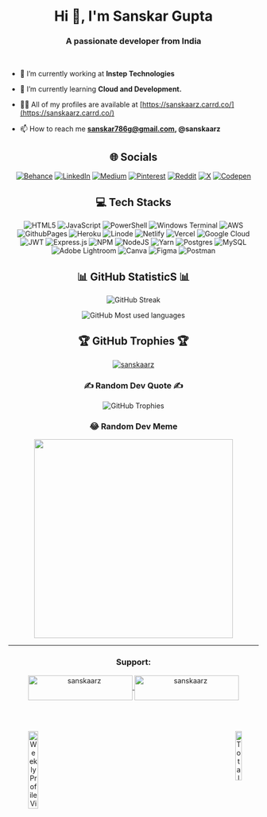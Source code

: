 <h1 align="center">Hi 👋, I'm Sanskar Gupta</h1>
<h3 align="center"><u></u>A passionate developer from India</u></h3>
</br>
<!--
<p align="center"> <a href="https://github.com/ryo-ma/github-profile-trophy"><img src="https://github-profile-trophy.vercel.app/?username=sanskaarz" alt="sanskaarz" /></a> </p> -->

- 🔭 I’m currently working at **Instep Technologies**

- 🌱 I’m currently learning **Cloud and Development.**

- 👨‍💻 All of my profiles are available at [https://sanskaarz.carrd.co/](https://sanskaarz.carrd.co/)

- 📫 How to reach me **sanskar786g@gmail.com, @sanskaarz**


<h2 align="center">🌐 Socials</h2>
<div align="center">
    
  [![Behance](https://img.shields.io/badge/Behance-1769ff?logo=behance&logoColor=white)](https://behance.net/sanskaarz)
  [![LinkedIn](https://img.shields.io/badge/LinkedIn-%230077B5.svg?logo=linkedin&logoColor=white)](https://linkedin.com/in/sanskaarz)
  [![Medium](https://img.shields.io/badge/Medium-12100E?logo=medium&logoColor=white)](https://medium.com/@sanskaarz)
  [![Pinterest](https://img.shields.io/badge/Pinterest-%23E60023.svg?logo=Pinterest&logoColor=white)](https://pinterest.com/sanskaarz)
  [![Reddit](https://img.shields.io/badge/Reddit-%23FF4500.svg?logo=Reddit&logoColor=white)](https://reddit.com/user/sanskaarz)
  [![X](https://img.shields.io/badge/X-black.svg?logo=X&logoColor=white)](https://x.com/sanskaarz)
  [![Codepen](https://img.shields.io/badge/Codepen-000000?style=for-the-badge&logo=codepen&logoColor=white)](https://codepen.io/sanskaarz)
</div>

<h2 align="center">💻 Tech Stacks</h2>
<div align="center">
    
  ![HTML5](https://img.shields.io/badge/html5-%23E34F26.svg?style=flat&logo=html5&logoColor=white)
  ![JavaScript](https://img.shields.io/badge/javascript-%23323330.svg?style=flat&logo=javascript&logoColor=%23F7DF1E)
  ![PowerShell](https://img.shields.io/badge/PowerShell-%235391FE.svg?style=flat&logo=powershell&logoColor=white)
  ![Windows Terminal](https://img.shields.io/badge/Windows%20Terminal-%234D4D4D.svg?style=flat&logo=windows-terminal&logoColor=white)
  ![AWS](https://img.shields.io/badge/AWS-%23FF9900.svg?style=flat&logo=amazon-aws&logoColor=white)
  ![GithubPages](https://img.shields.io/badge/github%20pages-121013?style=flat&logo=github&logoColor=white)
  ![Heroku](https://img.shields.io/badge/heroku-%23430098.svg?style=flat&logo=heroku&logoColor=white)
  ![Linode](https://img.shields.io/badge/linode-00A95C?style=flat&logo=linode&logoColor=white)
  ![Netlify](https://img.shields.io/badge/netlify-%23000000.svg?style=flat&logo=netlify&logoColor=#00C7B7)
  ![Vercel](https://img.shields.io/badge/vercel-%23000000.svg?style=flat&logo=vercel&logoColor=white)
  ![Google Cloud](https://img.shields.io/badge/GoogleCloud-%234285F4.svg?style=flat&logo=google-cloud&logoColor=white)
  ![JWT](https://img.shields.io/badge/JWT-black?style=flat&logo=JSON%20web%20tokens)
  ![Express.js](https://img.shields.io/badge/express.js-%23404d59.svg?style=flat&logo=express&logoColor=%2361DAFB)
  ![NPM](https://img.shields.io/badge/NPM-%23CB3837.svg?style=flat&logo=npm&logoColor=white)
  ![NodeJS](https://img.shields.io/badge/node.js-6DA55F?style=flat&logo=node.js&logoColor=white)
  ![Yarn](https://img.shields.io/badge/yarn-%232C8EBB.svg?style=flat&logo=yarn&logoColor=white)
  ![Postgres](https://img.shields.io/badge/postgres-%23316192.svg?style=flat&logo=postgresql&logoColor=white)
  ![MySQL](https://img.shields.io/badge/mysql-%2300000f.svg?style=flat&logo=mysql&logoColor=white)
  ![Adobe Lightroom](https://img.shields.io/badge/Adobe%20Lightroom-31A8FF.svg?style=flat&logo=Adobe%20Lightroom&logoColor=white)
  ![Canva](https://img.shields.io/badge/Canva-%2300C4CC.svg?style=flat&logo=Canva&logoColor=white)
  ![Figma](https://img.shields.io/badge/figma-%23F24E1E.svg?style=flat&logo=figma&logoColor=white)
  ![Postman](https://img.shields.io/badge/Postman-FF6C37?style=flat&logo=postman&logoColor=white)
</div>

<h2 align="center">📊 GitHub StatisticS 📊</h2>
<p align="center">
    <img src="https://github-readme-streak-stats.herokuapp.com/?user=sanskaarz&theme=dark&hide_border=false" alt="GitHub Streak">


</p>
<!-- <img src="https://github-readme-stats.vercel.app/api?username=sanskaarz&theme=dark&hide_border=false&include_all_commits=false&count_private=false" alt="GitHub Trophies">
  <br/><br/> -->
<p align="center">
<!--img src="https://github-readme-streak-stats.herokuapp.com/?user=himanshu007-creator&theme=black-ice&hide_border=true&stroke=0000&background=060A0CD0" alt="GitHub  sky blue Streak"  /-->
 <img src="https://github-readme-stats.vercel.app/api/top-langs/?username=sanskaarz&theme=white&hide_border=false&include_all_commits=true&count_private=false&layout=compact" alt="GitHub Most used languages">
</p>

<h2 align="center">🏆 GitHub Trophies 🏆</h2>

<p align="center">
  <!-- BLACK GITHUB THROPHIES <img src="https://github-profile-trophy.vercel.app/?username=sanskaarz&theme=discord&no-frame=false&no-bg=false&margin-w=4" alt="GitHub Trophies">-->
   <a href="https://github.com/ryo-ma/github-profile-trophy"><img src="https://github-profile-trophy.vercel.app/?username=sanskaarz" alt="sanskaarz" /></a>

</p>

<h3 align="center">✍️ Random Dev Quote ✍️</h3>
<p align="center">
  <img src="https://quotes-github-readme.vercel.app/api?type=horizontal&theme=radical" alt="GitHub Trophies">
</p>
<!--
### 🔝 Top Contributed Repo
![](https://github-contributor-stats.vercel.app/api?username=sanskaarz&limit=5&theme=dark&combine_all_yearly_contributions=true)
-->

<h3 align="center">😂 Random Dev Meme</h3>

<p align="center">
<img src='https://randommeme-five.vercel.app/' style="height: 400px;"/>

---
</p>


<h3 align="center">Support:</h3>
<p align = "center"><a href="https://www.buymeacoffee.com/sanskaarz"> <img align="center" src="https://cdn.buymeacoffee.com/buttons/v2/default-yellow.png" height="50" width="210" alt="sanskaarz" /></a><a href="https://ko-fi.com/sanskaarz"> <img align="center" src="https://cdn.ko-fi.com/cdn/kofi3.png?v=3" height="50" width="210" alt="sanskaarz" /></a></p><br><br>

<p align="center">
  <img src="https://visitcount.itsvg.in/api?id=sanskaarz&label=Weekly%20Profile%20Views&icon=0&color=3" alt="Weekly Profile Views" align="left" style="width: 20%;">
  <img src="https://komarev.com/ghpvc/?username=sanskaarz&label=Total%20Profile%20views&color=0e75b6&style=flat" alt="Total Profile Views" align="right" style="width: 16%;">
</p>






<!-- Proudly created with GPRM ( https://gprm.itsvg.in ) -->

